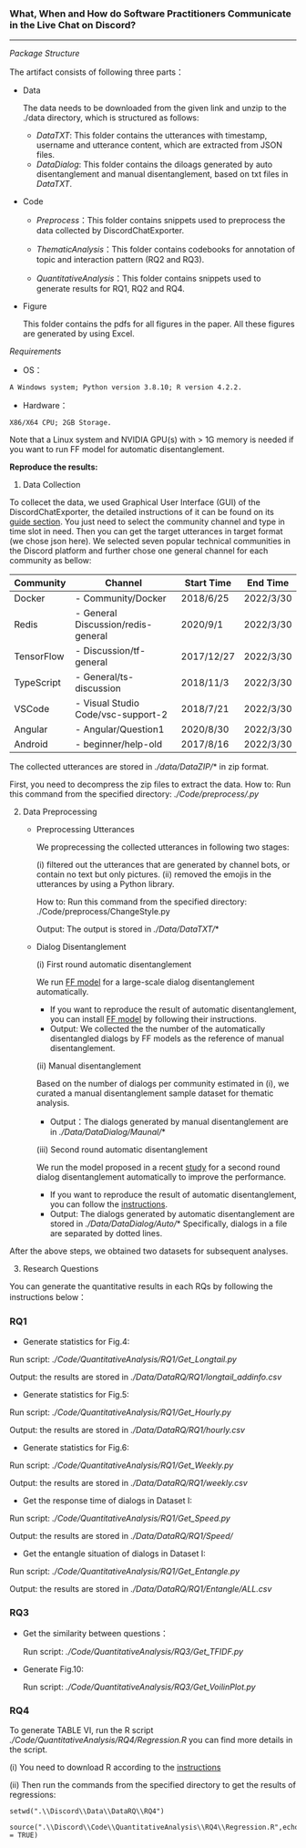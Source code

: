 ### What, When and How do Software Practitioners Communicate in the Live Chat on Discord?

---
*Package Structure*

The artifact consists of following three parts：

- Data
  
  The data needs to be downloaded from the given link and unzip to the ./data directory, which is structured as follows:
  - *DataTXT*: This folder contains the utterances with timestamp, username and utterance content, which are extracted from JSON files.
  - *DataDialog*: This folder contains the diloags generated by auto disentanglement and manual disentanglement, based on txt files in *DataTXT*.
  
- Code

  - *Preprocess*：This folder contains snippets used to preprocess the data collected by DiscordChatExporter.

  - *ThematicAnalysis*：This folder contains codebooks for annotation of topic and interaction pattern (RQ2 and RQ3).
  
  - *QuantitativeAnalysis*：This folder contains snippets used to generate results for RQ1, RQ2 and RQ4.

- Figure

  This folder contains the pdfs for all figures in the paper. All these figures are generated by using Excel.

*Requirements*

- OS：
~~~
A Windows system; Python version 3.8.10; R version 4.2.2.
~~~

- Hardware：
~~~
X86/X64 CPU; 2GB Storage.
~~~

Note that a Linux system and NVIDIA GPU(s) with > 1G memory is needed if you want to run FF model for automatic disentanglement.

<!--Although it is recommended to run the artifact with NVIDIA GPUs for faster analysis, it is not a requirement. When there is no GPU available, the CPU will be responsible for running the artifact.-->


**Reproduce the results:**
1. Data Collection
<!-- requirement 
~~~
Windows
~~~-->
To collecet the data, we used Graphical User Interface (GUI) of the DiscordChatExporter, the detailed instructions of it can be found on its [guide section](https://github.com/Tyrrrz/DiscordChatExporter/blob/master/.docs/Getting-started.md#using-the-gui). You just need to select the community channel and type in time slot in need. Then you can get the target utterances in target format (we chose json here). 
We selected seven popular technical communities in the Discord platform and further chose one general channel for each community as bellow:

| Community  | Channel                                                                                     | Start Time | End Time  |
|------------|---------------------------------------------------------------------------------------------|------------|-----------|
| Docker     | - Community/Docker                                                                          | 2018/6/25  | 2022/3/30 |
| Redis      | - General Discussion/redis-general                                                          | 2020/9/1   | 2022/3/30 |
| TensorFlow | - Discussion/tf-general                                                                     | 2017/12/27 | 2022/3/30 |
| TypeScript | - General/ts-discussion                                                                     | 2018/11/3  | 2022/3/30 |
| VSCode     | - Visual Studio Code/vsc-support-2                                                          | 2018/7/21  | 2022/3/30 |
| Angular    | - Angular/Question1                                                                         | 2020/8/30  | 2022/3/30 |
| Android    | - beginner/help-old                                                                         | 2017/8/16  | 2022/3/30 |

The collected utterances are stored in *./data/DataZIP/** in zip format.

First, you need to decompress the zip files to extract the data.
How to: Run this command from the specified directory: *./Code/preprocess/.py*

2. Data Preprocessing
   - Preprocessing Utterances
 
     We proprecessing the collected utterances in following two stages:
     
     (i) filtered out the utterances that are generated by channel bots, or contain no text but only pictures. 
     (ii) removed the emojis in the utterances by using a Python library.

       How to: Run this command from the specified directory: ./Code/preprocess/ChangeStyle.py

       Output: The output is stored in *./Data/DataTXT/**
       
     <!--The datasets we preprocessed locate in ./Data. Each utterance consists of a timestamp, a username, and a textual message.-->
       
   - Dialog Disentanglement
     
     (i) First round automatic disentanglement
     
     We run [FF model](https://jkk.name/irc-disentanglement/) for a large-scale dialog disentanglement automatically.
      + If you want to reproduce the result of automatic disentanglement, you can install [FF model](https://jkk.name/irc-disentanglement/) by following their instructions.
      <!--T+ How to: Run the following commands in order from the specified directory: 
        1. *./Code/Disentanglement/DatasetDealing.py*
        2. *./Code/Disentanglement/GetAscii.sh*
        3. *./Code/Disentanglement/GetDialogs.sh*
        4. *./Code/Disentanglement/OutputDealing.py*
        5. *./Code/Disentanglement/DialogFormat.sh*-->
   
      + Output: We collected the the number of the automatically disentangled dialogs by FF models as the reference of manual disentanglement.
      <!--The dialogs obtained from automatic disentanglement are stored under the folder "NAME" in txt files.--> 
      <!-- File : ./Code/disentanglement--> 
  
     (ii) Manual disentanglement
     
     Based on the number of dialogs per community estimated in (i), we curated a manual disentanglement sample dataset for thematic analysis.
     - Output：The dialogs generated by manual disentanglement are in *./Data/DataDialog/Maunal/**
     <!--the folder "NAME" in text files.-->

     (iii) Second round automatic disentanglement
     
     We run the model proposed in a recent [study](https://doi.org/10.1145/3524842.3528018) for a second round dialog disentanglement automatically to improve the performance.
      + If you want to reproduce the result of automatic disentanglement, you can follow the [instructions](https://github.com/preethac/Software-related-Slack-Chats-with-Disentangled-Conversations).
      <!--T+ How to: Run the following commands in order from the specified directory: 
        1. *./Code/Disentanglement/DatasetDealing.py*
        2. *./Code/Disentanglement/GetAscii.sh*
        3. *./Code/Disentanglement/GetDialogs.sh*
        4. *./Code/Disentanglement/OutputDealing.py*
        5. *./Code/Disentanglement/DialogFormat.sh*-->
   
      + Output: The dialogs generated by automatic disentanglement are stored in *./Data/DataDialog/Auto/**
      Specifically, dialogs in a file are separated by dotted lines.

    
After the above steps, we obtained two datasets for subsequent analyses. 


3. Research Questions

You can generate the quantitative results in each RQs by following the instructions below：

### RQ1
   - Generate statistics for Fig.4: 
  
  Run script: *./Code/QuantitativeAnalysis/RQ1/Get_Longtail.py* 
  
  Output: the results are stored in *./Data/DataRQ/RQ1/longtail_addinfo.csv*

   - Generate statistics for Fig.5: 
  
  Run script: *./Code/QuantitativeAnalysis/RQ1/Get_Hourly.py* 
  
  Output: the results are stored in *./Data/DataRQ/RQ1/hourly.csv*

   - Generate statistics for Fig.6: 
 
  Run script: *./Code/QuantitativeAnalysis/RQ1/Get_Weekly.py*
  
  Output: the results are stored in *./Data/DataRQ/RQ1/weekly.csv*
  
   - Get the response time of dialogs in Dataset I: 
  
  Run script: *./Code/QuantitativeAnalysis/RQ1/Get_Speed.py*
  
  Output: the results are stored in *./Data/DataRQ/RQ1/Speed/*

   - Get the entangle situation of dialogs in Dataset I: 
  
  Run script: *./Code/QuantitativeAnalysis/RQ1/Get_Entangle.py*
  
  Output: the results are stored in *./Data/DataRQ/RQ1/Entangle/ALL.csv*

### RQ3
- Get the similarity between questions：

  Run script: *./Code/QuantitativeAnalysis/RQ3/Get_TFIDF.py*

- Generate Fig.10:

  Run script: *./Code/QuantitativeAnalysis/RQ3/Get_VoilinPlot.py*

### RQ4
To generate TABLE VI, run the R script *./Code/QuantitativeAnalysis/RQ4/Regression.R* you can find more details in the script.

(i) You need to download R according to the [instructions](https://cran.r-project.org/mirrors.html)

(ii) Then run the commands from the specified directory to get the results of regressions:
    
    setwd(".\\Discord\\Data\\DataRQ\\RQ4")
    
    source(".\\Discord\\Code\\QuantitativeAnalysis\\RQ4\\Regression.R",echo = TRUE)
